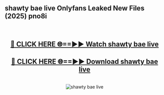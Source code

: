 <h2>shawty bae live Onlyfans Leaked New Files (2025) pno8i</h2>
<br>
<div align="center">
<h2><a href="https://mediafiles.top/shawty_bae_live&ref=git" rel="nofollow">🔴 CLICK HERE 🌐==►► Watch shawty bae live</a></h2>
<h2><a href="https://mediafiles.top/shawty_bae_live&ref=git" rel="nofollow">🔴 CLICK HERE 🌐==►► Download shawty bae live</a></h2>
<br>
<a href="https://mediafiles.top/shawty_bae_live&ref=git" rel="nofollow" data-target="animated-image.originalLink"><img src="https://i.ibb.co.com/xMMVF88/686577567.gif" alt="shawty bae live" style="max-width: 100%; display: inline-block;" data-target="animated-image.originalImage"></a>
</div>
<br>
<br>